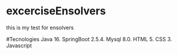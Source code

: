 # excerciseEnsolvers
this is my test for ensolvers


#Tecnologies
Java 16. SpringBoot 2.5.4. Mysql 8.0. HTML 5. CSS 3. Javascript
